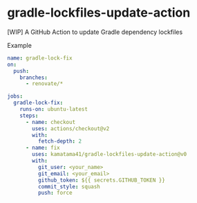# gradle-lockfiles-update-action
[WIP] A GitHub Action to update Gradle dependency lockfiles 

Example

```yaml
name: gradle-lock-fix
on:
  push:
    branches:
      - renovate/*

jobs:
  gradle-lock-fix:
    runs-on: ubuntu-latest
    steps:
      - name: checkout
        uses: actions/checkout@v2
        with:
          fetch-depth: 2
      - name: fix
        uses: kamatama41/gradle-lockfiles-update-action@v0
        with:
          git_user: <your_name>
          git_email: <your_email>
          github_token: ${{ secrets.GITHUB_TOKEN }}
          commit_style: squash
          push: force
```
